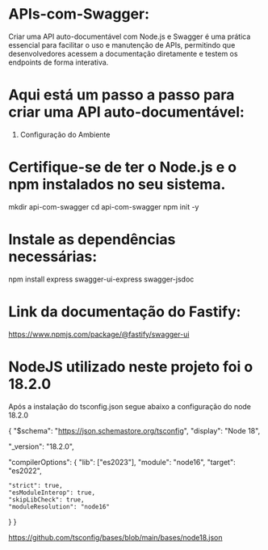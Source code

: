 # APIs-com-Swagger:

Criar uma API auto-documentável com Node.js e Swagger é uma prática essencial para facilitar o uso e manutenção de APIs, permitindo que desenvolvedores acessem a documentação diretamente e testem os endpoints de forma interativa.

# Aqui está um passo a passo para criar uma API auto-documentável:

1. Configuração do Ambiente

# Certifique-se de ter o Node.js e o npm instalados no seu sistema.

mkdir api-com-swagger
cd api-com-swagger
npm init -y

# Instale as dependências necessárias:

npm install express swagger-ui-express swagger-jsdoc

# Link da documentação do Fastify:
https://www.npmjs.com/package/@fastify/swagger-ui

# NodeJS utilizado neste projeto foi o 18.2.0
Após a instalação do tsconfig.json segue abaixo a configuração do node 18.2.0

{
  "$schema": "https://json.schemastore.org/tsconfig",
  "display": "Node 18",

  "_version": "18.2.0",

  "compilerOptions": {
    "lib": ["es2023"],
    "module": "node16",
    "target": "es2022",

    "strict": true,
    "esModuleInterop": true,
    "skipLibCheck": true,
    "moduleResolution": "node16"
  }
}

https://github.com/tsconfig/bases/blob/main/bases/node18.json
